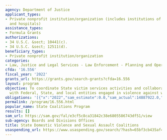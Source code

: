 ```yaml
---
agency: Department of Justice
applicant_types:
- Private nonprofit institution/organization (includes institutions of higher education
  and hospitals)
assistance_types:
- Formula Grants
authorizations:
- 34 U.S.C. &sect; 10441(c).
- 34 U.S.C. &sect; 12511(d).
beneficiary_types:
- Private nonprofit institution/organization
categories:
- Law, Justice and Legal Services - Law Enforcement - Planning and Operations
cfda: '16.556'
fiscal_year: '2022'
grants_url: https://grants.gov/search-grants?cfda=16.556
layout: program
objective: To coordinate State victim services activities and collaborate and coordinate
  with Federal, State, and local entities engaged in violence against women activities.
obligations: '[{"x":"2022","sam_estimate":0.0,"sam_actual":14887922.0,"usa_spending_actual":14887922.0},{"x":"2023","sam_estimate":18052754.0,"sam_actual":0.0,"usa_spending_actual":15420869.5},{"x":"2024","sam_estimate":18052754.0,"sam_actual":0.0,"usa_spending_actual":-146284.38999999998}]'
permalink: /program/16.556.html
popular_name: State Coalitions Program
results: []
sam_url: https://sam.gov/fal/e3cf5c8ca31842c38e6805586743df51/view
sub-agency: Boards and Divisions Offices
title: State Domestic Violence and Sexual Assault Coalitions
usaspending_url: https://www.usaspending.gov/search/?hash=65bf3cb435af45fb473fe337ef4f9823
---
```

